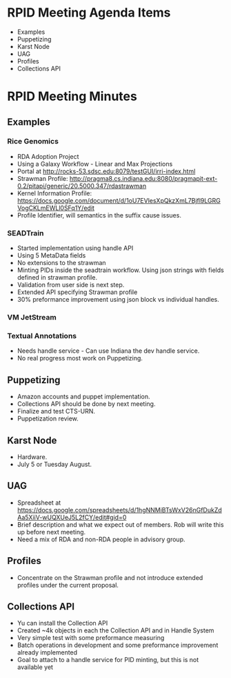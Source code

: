 # RPID Meeting Agenda Items

   * Examples
   * Puppetizing
   * Karst Node
   * UAG
   * Profiles
   * Collections API
   
# RPID Meeting Minutes

## Examples

### Rice Genomics
   * RDA Adoption Project
   * Using a Galaxy Workflow - Linear and Max Projections
   * Portal at http://rocks-53.sdsc.edu:8079/testGUI/irri-index.html 
   * Strawman Profile: http://pragma8.cs.indiana.edu:8080/pragmapit-ext-0.2/pitapi/generic/20.5000.347/rdastrawman
   * Kernel Information Profile: https://docs.google.com/document/d/1oU7EVlesXpQkzXmL7Bjfl9LGRGVogCKLmEWLl0SFq1Y/edit
   * Profile Identifier, will semantics in the suffix cause issues.
   
### SEADTrain
   * Started implementation using handle API
   * Using 5 MetaData fields
   * No extensions to the strawman 
   * Minting PIDs inside the seadtrain workflow. Using json strings with fields defined in strawman profile. 
   * Validation from user side is next step.
   * Extended API specifying Strawman profile
   * 30% preformance improvement using json block vs individual handles. 
   
### VM JetStream
### Textual Annotations
   * Needs handle service - Can use Indiana the dev handle service.
   * No real progress most work on Puppetizing.

## Puppetizing
   * Amazon accounts and puppet implementation. 
   * Collections API should be done by next meeting.
   * Finalize and test CTS-URN.
   * Puppetization review. 

## Karst Node
   * Hardware. 
   * July 5 or Tuesday August.

## UAG
   * Spreadsheet at https://docs.google.com/spreadsheets/d/1hgNNMiBTsWxV26nGfDukZdAa5XiiV-wUQXUeJ5L2fCY/edit#gid=0
   * Brief description and what we expect out of members. Rob will write this up before next meeting. 
   * Need a mix of RDA and non-RDA people in advisory group. 

## Profiles
   * Concentrate on the Strawman profile and not introduce extended profiles under the current proposal.

## Collections API
   * Yu can install the Collection API
   * Created ~4k objects in each the Collection API and in Handle System
   * Very simple test with some preformance measuring
   * Batch operations in development and some preformance improvement already implemented
   * Goal to attach to a handle service for PID minting, but this is not available yet
   

